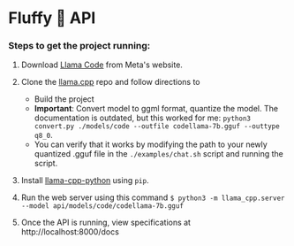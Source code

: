 # Fluffy 🦙 API

### Steps to get the project running:
1. Download [Llama Code](https://ai.meta.com/llama/) from Meta's website.

2. Clone the [llama.cpp](https://github.com/ggerganov/llama.cpp) repo and follow directions to
    - Build the project
    - **Important**: Convert model to ggml format, quantize the model. The documentation is outdated, but this worked for me: `python3 convert.py ./models/code --outfile codellama-7b.gguf --outtype q8_0`.
    - You can verify that it works by modifying the path to your newly quantized .gguf file in the `./examples/chat.sh` script and running the script.
    
3. Install [llama-cpp-python](https://github.com/abetlen/llama-cpp-python.git) using `pip`.

4. Run the web server using this command `$ python3 -m llama_cpp.server --model api/models/code/codellama-7b.gguf`

5. Once the API is running, view specifications at http://localhost:8000/docs
    